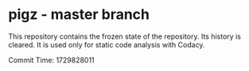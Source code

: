 # pigz - master branch

This repository contains the frozen state of the repository.
Its history is cleared. It is used only for static code
analysis with Codacy.

Commit Time: 1729828011